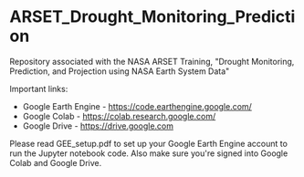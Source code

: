 # ARSET_Drought_Monitoring_Prediction
Repository associated with the NASA ARSET Training, "Drought Monitoring, Prediction, and Projection using NASA Earth System Data" 

Important links:
- Google Earth Engine - https://code.earthengine.google.com/
- Google Colab - https://colab.research.google.com/
- Google Drive - https://drive.google.com

Please read GEE_setup.pdf to set up your Google Earth Engine account to run the Jupyter notebook code. Also make sure you're signed into Google Colab and Google Drive. 
